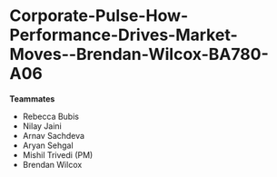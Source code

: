 # Corporate-Pulse-How-Performance-Drives-Market-Moves--Brendan-Wilcox-BA780-A06

**Teammates**

* Rebecca Bubis
* Nilay Jaini
* Arnav Sachdeva
* Aryan Sehgal
* Mishil Trivedi (PM)
* Brendan Wilcox


